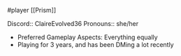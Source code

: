  #player [[Prism]]

Discord:: ClaireEvolved36
Pronouns:: she/her

* Preferred Gameplay Aspects: Everything equally
* Playing for 3 years, and has been DMing a lot recently